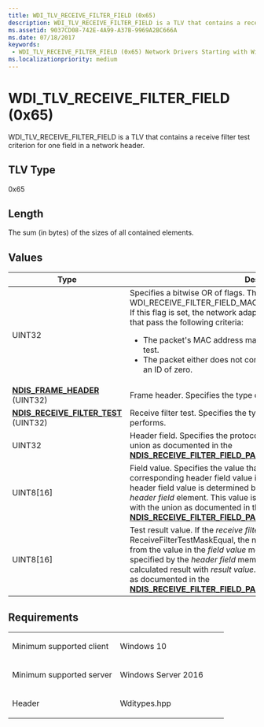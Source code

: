 ```yaml
---
title: WDI_TLV_RECEIVE_FILTER_FIELD (0x65)
description: WDI_TLV_RECEIVE_FILTER_FIELD is a TLV that contains a receive filter test criterion for one field in a network header.
ms.assetid: 9037CD08-742E-4A99-A37B-9969A2BC666A
ms.date: 07/18/2017
keywords:
 - WDI_TLV_RECEIVE_FILTER_FIELD (0x65) Network Drivers Starting with Windows Vista
ms.localizationpriority: medium
---
```


# WDI\_TLV\_RECEIVE\_FILTER\_FIELD (0x65)


WDI\_TLV\_RECEIVE\_FILTER\_FIELD is a TLV that contains a receive filter test criterion for one field in a network header.

## TLV Type


0x65

## Length


The sum (in bytes) of the sizes of all contained elements.

## Values


<table>
<colgroup>
<col width="50%" />
<col width="50%" />
</colgroup>
<thead>
<tr class="header">
<th>Type</th>
<th>Description</th>
</tr>
</thead>
<tbody>
<tr class="odd">
<td>UINT32</td>
<td>Specifies a bitwise OR of flags. The possible flag value is WDI_RECEIVE_FILTER_FIELD_MAC_HEADER_VLAN_UNTAGGED_OR_ZERO. If this flag is set, the network adapter must only indicate received packets that pass the following criteria:
<ul>
<li>The packet&#39;s MAC address matches the specified MAC header field test.</li>
<li>The packet either does not contain a VLAN tag or has a VLAN tag with an ID of zero.</li>
</ul></td>
</tr>
<tr class="even">
<td><a href="https://msdn.microsoft.com/library/windows/hardware/ff565581" data-raw-source="[&lt;strong&gt;NDIS_FRAME_HEADER&lt;/strong&gt;](https://msdn.microsoft.com/library/windows/hardware/ff565581)"><strong>NDIS_FRAME_HEADER</strong></a> (UINT32)</td>
<td>Frame header. Specifies the type of the frame header.</td>
</tr>
<tr class="odd">
<td><a href="https://msdn.microsoft.com/library/windows/hardware/ff567183" data-raw-source="[&lt;strong&gt;NDIS_RECEIVE_FILTER_TEST&lt;/strong&gt;](https://msdn.microsoft.com/library/windows/hardware/ff567183)"><strong>NDIS_RECEIVE_FILTER_TEST</strong></a> (UINT32)</td>
<td>Receive filter test. Specifies the type of test that the receive filter performs.</td>
</tr>
<tr class="even">
<td>UINT32</td>
<td>Header field. Specifies the protocol-specific header field type with the union as documented in the <a href="https://msdn.microsoft.com/library/windows/hardware/ff567169" data-raw-source="[&lt;strong&gt;NDIS_RECEIVE_FILTER_FIELD_PARAMETERS&lt;/strong&gt;](https://msdn.microsoft.com/library/windows/hardware/ff567169)"><strong>NDIS_RECEIVE_FILTER_FIELD_PARAMETERS</strong></a>.HeaderField.</td>
</tr>
<tr class="odd">
<td>UINT8[16]</td>
<td>Field value. Specifies the value that the miniport adapter compares to the corresponding header field value in incoming packets. The location of the header field value is determined by the field type that is specified in the <em>header field</em> element. This value is in network byte order and is specified with the union as documented in the <a href="https://msdn.microsoft.com/library/windows/hardware/ff567169" data-raw-source="[&lt;strong&gt;NDIS_RECEIVE_FILTER_FIELD_PARAMETERS&lt;/strong&gt;](https://msdn.microsoft.com/library/windows/hardware/ff567169)"><strong>NDIS_RECEIVE_FILTER_FIELD_PARAMETERS</strong></a>.FieldValue.</td>
</tr>
<tr class="even">
<td>UINT8[16]</td>
<td>Test result value. If the <em>receive filter test</em> element is set to ReceiveFilterTestMaskEqual, the network adapter first calculates a result from the value in the <em>field value</em> member and the header field value as specified by the <em>header field</em> member. The adapter then compares the calculated result with <em>result value</em>. This value is specified with the union as documented in the <a href="https://msdn.microsoft.com/library/windows/hardware/ff567169" data-raw-source="[&lt;strong&gt;NDIS_RECEIVE_FILTER_FIELD_PARAMETERS&lt;/strong&gt;](https://msdn.microsoft.com/library/windows/hardware/ff567169)"><strong>NDIS_RECEIVE_FILTER_FIELD_PARAMETERS</strong></a>.ResultValue.</td>
</tr>
</tbody>
</table>

 

Requirements
------------

<table>
<colgroup>
<col width="50%" />
<col width="50%" />
</colgroup>
<tbody>
<tr class="odd">
<td><p>Minimum supported client</p></td>
<td><p>Windows 10</p></td>
</tr>
<tr class="even">
<td><p>Minimum supported server</p></td>
<td><p>Windows Server 2016</p></td>
</tr>
<tr class="odd">
<td><p>Header</p></td>
<td>Wditypes.hpp</td>
</tr>
</tbody>
</table>

 

 




